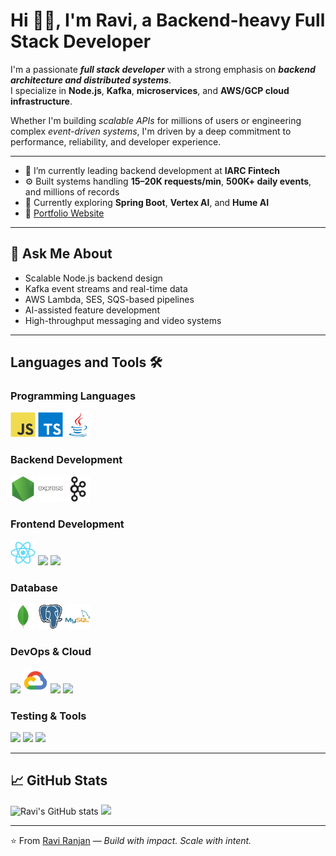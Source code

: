 # Hi 👋🏾, I'm Ravi, a Backend-heavy Full Stack Developer

I'm a passionate <i><b>full stack developer</b></i> with a strong emphasis on <i><b>backend architecture and distributed systems</b></i>.  
I specialize in <b>Node.js</b>, <b>Kafka</b>, <b>microservices</b>, and <b>AWS/GCP cloud infrastructure</b>.

Whether I'm building <i>scalable APIs</i> for millions of users or engineering complex <i>event-driven systems</i>, I'm driven by a deep commitment to performance, reliability, and developer experience.

---

- 🔭 I’m currently leading backend development at **IARC Fintech**
- ⚙️ Built systems handling **15–20K requests/min**, **500K+ daily events**, and millions of records
- 🧪 Currently exploring **Spring Boot**, **Vertex AI**, and **Hume AI**
- 📄 [Portfolio Website](https://its-ravi-ranjan.github.io/)

---

## 💬 Ask Me About

- Scalable Node.js backend design
- Kafka event streams and real-time data
- AWS Lambda, SES, SQS-based pipelines
- AI-assisted feature development
- High-throughput messaging and video systems

---

## Languages and Tools 🛠️

### Programming Languages  
<a href="https://developer.mozilla.org/en-US/docs/Web/JavaScript" target="_blank"><img src="https://raw.githubusercontent.com/devicons/devicon/master/icons/javascript/javascript-original.svg" width="40"/></a>
<a href="https://www.typescriptlang.org/" target="_blank"><img src="https://raw.githubusercontent.com/devicons/devicon/master/icons/typescript/typescript-original.svg" width="40"/></a>
<a href="https://www.java.com" target="_blank"><img src="https://raw.githubusercontent.com/devicons/devicon/master/icons/java/java-original.svg" width="40"/></a>

### Backend Development  
<a href="https://nodejs.org" target="_blank"><img src="https://raw.githubusercontent.com/devicons/devicon/master/icons/nodejs/nodejs-original.svg" width="40"/></a>
<a href="https://expressjs.com" target="_blank"><img src="https://raw.githubusercontent.com/devicons/devicon/master/icons/express/express-original-wordmark.svg" width="40"/></a>
<a href="https://kafka.apache.org" target="_blank"><img src="https://raw.githubusercontent.com/devicons/devicon/master/icons/apachekafka/apachekafka-original.svg" width="40"/></a>

### Frontend Development  
<a href="https://reactjs.org/" target="_blank"><img src="https://raw.githubusercontent.com/devicons/devicon/master/icons/react/react-original.svg" width="40"/></a>
<a href="https://vitejs.dev/" target="_blank"><img src="https://vitejs.dev/logo-with-shadow.png" width="40"/></a>
<a href="https://primereact.org" target="_blank"><img src="https://avatars.githubusercontent.com/u/11378960?s=200&v=4" width="40"/></a>

### Database  
<a href="https://www.mongodb.com/" target="_blank"><img src="https://raw.githubusercontent.com/devicons/devicon/master/icons/mongodb/mongodb-original.svg" width="40"/></a>
<a href="https://www.postgresql.org/" target="_blank"><img src="https://raw.githubusercontent.com/devicons/devicon/master/icons/postgresql/postgresql-original.svg" width="40"/></a>
<a href="https://www.mysql.com/" target="_blank"><img src="https://raw.githubusercontent.com/devicons/devicon/master/icons/mysql/mysql-original-wordmark.svg" width="40"/></a>

### DevOps & Cloud  
<a href="https://aws.amazon.com/" target="_blank"><img src="https://cdn.worldvectorlogo.com/logos/amazon-web-services-1.svg" width="40"/></a>
<a href="https://cloud.google.com/" target="_blank"><img src="https://raw.githubusercontent.com/devicons/devicon/master/icons/googlecloud/googlecloud-original.svg" width="40"/></a>
<a href="https://pm2.keymetrics.io/" target="_blank"><img src="https://avatars.githubusercontent.com/u/1037527?s=200&v=4" width="40"/></a>
<a href="https://git-scm.com/" target="_blank"><img src="https://www.vectorlogo.zone/logos/git-scm/git-scm-icon.svg" width="40"/></a>

### Testing & Tools  
<a href="https://jestjs.io/" target="_blank"><img src="https://www.vectorlogo.zone/logos/jestjsio/jestjsio-icon.svg" width="40"/></a>
<a href="https://mochajs.org" target="_blank"><img src="https://www.vectorlogo.zone/logos/mochajs/mochajs-icon.svg" width="40"/></a>
<a href="https://postman.com" target="_blank"><img src="https://www.vectorlogo.zone/logos/getpostman/getpostman-icon.svg" width="40"/></a>

---

## 📈 GitHub Stats

<p align="left">
  <img src="https://github-readme-stats.vercel.app/api?username=its-ravi-ranjan&show_icons=true&theme=radical" alt="Ravi's GitHub stats" height="200"/>
  <img src="https://github-readme-stats.vercel.app/api/top-langs/?username=its-ravi-ranjan&layout=compact&theme=radical" height="200"/>
</p>

---

⭐️ From [Ravi Ranjan](https://github.com/its-ravi-ranjan) — *Build with impact. Scale with intent.*

